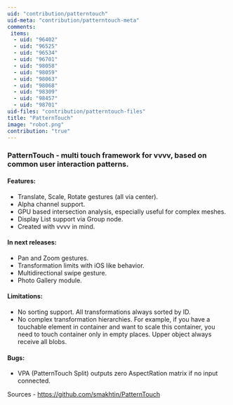 ```yaml
---
uid: "contribution/patterntouch"
uid-meta: "contribution/patterntouch-meta"
comments: 
 items: 
  - uid: "96402"
  - uid: "96525"
  - uid: "96534"
  - uid: "96701"
  - uid: "98058"
  - uid: "98059"
  - uid: "98063"
  - uid: "98068"
  - uid: "98309"
  - uid: "98457"
  - uid: "98701"
uid-files: "contribution/patterntouch-files"
title: "PatternTouch"
image: "robot.png"
contribution: "true"
---
```


### PatternTouch - multi touch framework for vvvv, based on common user interaction patterns.
#### Features:
* Translate, Scale, Rotate gestures (all via center).
* Alpha channel support.
* GPU based intersection analysis, especially useful for complex meshes. 
* Display List support via Group node.
* Created with vvvv in mind.

#### In next releases:
* Pan and Zoom gestures.
* Transformation limits with iOS like behavior.
* Multidirectional swipe gesture.
* Photo Gallery module.

#### Limitations:
* No sorting support. All transformations always sorted by ID.
* No complex transformation hierarchies. For example, if you have a touchable element in container and want to scale this container, you need to touch container only in empty places. Upper object always receive all blobs.

#### Bugs:
* VPA (PatternTouch Split) outputs zero AspectRation matrix if no input connected.

Sources - https://github.com/smakhtin/PatternTouch